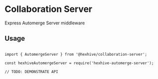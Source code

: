 # Collaboration Server

Express Automerge Server middleware

## Usage

```

import { AutomergeServer } from '@hexhive/collaboration-server';

const hexhiveAutomergeServer = require('hexhive-automerge-server');

// TODO: DEMONSTRATE API
```
